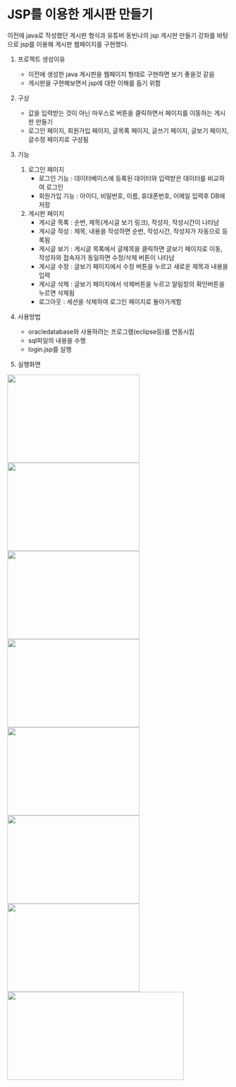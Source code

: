 JSP를 이용한 게시판 만들기
==========================================
이전에 java로 작성했던 게시판 형식과 유튜버 동빈나의 jsp 게시판 만들기 강좌를 바탕으로 jsp를 이용해 게시판 웹페이지를 구현했다.

1. 프로젝트 생성이유
    - 이전에 생성한 java 게시판을 웹페이지 형태로 구현하면 보기 좋을것 같음
    - 게시판을 구현해보면서 jsp에 대한 이해를 돕기 위함

1. 구상
    - 값을 입력받는 것이 아닌 마우스로 버튼을 클릭하면서 페이지를 이동하는 게시판 만들기
    - 로그인 페이지, 회원가입 페이지, 글목록 페이지, 글쓰기 페이지, 글보기 페이지, 글수정 페이지로 구성됨
    
1. 기능

    1. 로그인 페이지
        - 로그인 기능 : 데이터베이스에 등록된 데이터와 입력받은 데이터를 비교하여 로그인
        - 회원가입 기능 : 아이디, 비밀번호, 이름, 휴대폰번호, 이메일 입력후 DB에 저장
    1. 게시판 페이지
        - 게시글 목록 : 순번, 제목(게시글 보기 링크), 작성자, 작성시간이 나타남
        - 게시글 작성 : 제목, 내용을 작성하면 순번, 작성시간, 작성자가 자동으로 등록됨
        - 게시글 보기 : 게시글 목록에서 글제목을 클릭하면 글보기 페이지로 이동, 작성자와 접속자가 동일하면 수정/삭제 버튼이 나타남
        - 게시글 수정 : 글보기 페이지에서 수정 버튼을 누르고 새로운 제목과 내용을 입력
        - 게시글 삭제 : 글보기 페이지에서 삭제버튼을 누르고 알림창의 확인버튼을 누르면 삭제됨
        - 로그아웃 : 세션을 삭제하여 로그인 페이지로 돌아가게함
        
1. 사용방법
    - oracledatabase와 사용하려는 프로그램(eclipse등)를 연동시킴
    - sql파일의 내용을 수행
    - login.jsp를 실행
    
1. 실행화면

<img width="300" height="200" src="https://postfiles.pstatic.net/MjAyMDEwMDRfMjMy/MDAxNjAxNzg3MjI2NDU2._XWdnA4-38xDJ_DgoK1w_MvGNWxFuirXh_dxqnWPljcg.UbtWuTrnEM77AANJniIN9TwPG0Mdb0Pg3ziWbuPmfjUg.PNG.zndn121/image.png?type=w773"><img width="300" height="200" src="https://postfiles.pstatic.net/MjAyMDEwMDRfMTkg/MDAxNjAxNzg3NTAwNjk1.2DSa0Qg6IqXSCFkDRzB_Zf7ccoayNQFkFiOYM2jlUZog.wr3ejCxEpntBIACSLuZVqyRGPsiM5FSbLbK1wmP9uQsg.PNG.zndn121/image.png?type=w773"><img width="300" height="200" src="https://postfiles.pstatic.net/MjAyMDEwMDRfMjk4/MDAxNjAxNzg3NTM2OTky.-ZPAMp10U03X2Gj8ULO8gsoPf7ekZ1wNd6285Y7D3iYg.OnAVUHDnkIso8569xr0Va1e0Ax_sJ1L7RnOZIjSrOC8g.PNG.zndn121/image.png?type=w773"><img width="300" height="200" src="https://postfiles.pstatic.net/MjAyMDEwMDRfNDYg/MDAxNjAxNzg3NTY2MzUy.aUptlNfKp_Thcm8lTTZ3RT_WLLZbzg_Ktxjxt1kb9PIg.j2P2Qx_1Yh5V8qs27Uss6sW4BVASlxzwc8-ibjLqdKIg.PNG.zndn121/image.png?type=w773"><img width="300" height="200" src="https://postfiles.pstatic.net/MjAyMDEwMDRfMjg1/MDAxNjAxNzg3NTk5NjU1.nLqs610oab5TGf9HiyeeEBLcAWH3YPKqMt1eeDWhxNEg.mPuKOFrrKyJRLtu44puN7eCQ9G7UGx23FH7EmYA-F8Ag.PNG.zndn121/image.png?type=w773"><img width="300" height="200" src="https://postfiles.pstatic.net/MjAyMDEwMDRfNzQg/MDAxNjAxNzg3NTQ2MTg3.Z8Ys1IelSmvdMdLzaZIqvzWEBPP7seaGVNIrvUrxiKUg.35pvPVSMB_yMivjbC_V_fuQXWx9ykqfl2GM2fKdD2pIg.PNG.zndn121/image.png?type=w773"><img width="300" height="200" src="https://postfiles.pstatic.net/MjAyMDEwMDRfMTkw/MDAxNjAxNzg3NjIxNTkz.8Q8TtxFt2l1JHxpFg5D2AkNQBC8ua7nJ-RMwpJSLXZ4g.gEfHC-hAP115LFd5Nbl3hSf0Zl0BStTKrIU7wqIL8Cwg.PNG.zndn121/image.png?type=w773"><img width="400" height="200" src="https://postfiles.pstatic.net/MjAyMDEwMDRfMTEw/MDAxNjAxNzg3NjM4MDg1.RRmrRrALvUvNwqcjIwdMBXxmalm4QGVixs2NCWZ8wl8g.ShVjuTJidqBmx_mEvYR9jI7cv21mhNu86JvNptYa_N0g.PNG.zndn121/image.png?type=w773">
